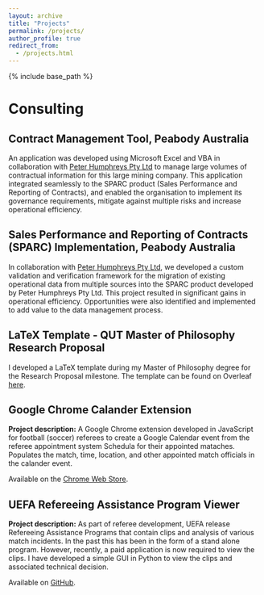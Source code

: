 ```yaml
---
layout: archive
title: "Projects"
permalink: /projects/
author_profile: true
redirect_from: 
  - /projects.html
---
```


{% include base_path %}

<!-- 
{% for post in site.projects %}
  {% include archive-single.html %}
{% endfor %} -->


# Consulting

## Contract Management Tool, Peabody Australia
An application was developed using Microsoft Excel and VBA in collaboration with [Peter Humphreys Pty Ltd](https://www.peterhumphreys.net/) to manage large volumes of contractual information for this large mining company. This application integrated seamlessly to the SPARC product (Sales Performance and Reporting of Contracts), and enabled the organisation to implement its governance requirements, mitigate against multiple risks and increase operational efficiency.

## Sales Performance and Reporting of Contracts (SPARC) Implementation, Peabody Australia
In collaboration with [Peter Humphreys Pty Ltd](https://www.peterhumphreys.net/), we developed a custom validation and verification framework for the migration of existing operational data from multiple sources into the SPARC product developed by Peter Humphreys Pty Ltd. This project resulted in significant gains in operational efficiency. Opportunities were also identified and implemented to add value to the data management process.






## LaTeX Template - QUT Master of Philosophy Research Proposal
I developed a LaTeX template during my Master of Philosophy degree for the Research Proposal milestone. The template can be found on Overleaf [here](https://www.overleaf.com/latex/templates/queensland-university-of-technology-qut-mphil-research-proposal/cbmfdbxqnssy).



## Google Chrome Calander Extension
**Project description:** A Google Chrome extension developed in JavaScript for football (soccer) referees to create a Google Calendar event from the referee appointment system Schedula for their appointed mataches. Populates the match, time, location, and other appointed match officials in the calander event.

Available on the [Chrome Web Store](https://chrome.google.com/webstore/detail/schedula-calendar/kgdeoimicejbagodibjcagiibdppbjhb).


## UEFA Refereeing Assistance Program Viewer
**Project description:** As part of referee development, UEFA release Refereeing Assistance Programs that contain clips and analysis of various match incidents. In the past this has been in the form of a stand alone program. However, recently, a paid application is now required to view the clips. I have developed a simple GUI in Python to view the clips and associated technical decision.


Available on [GitHub](https://github.com/jack-powers/UEFA-RAP-Viewer).